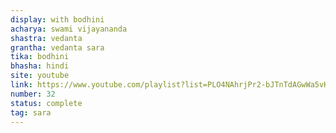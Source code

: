 ```yaml
---
display: with bodhini
acharya: swami vijayananda
shastra: vedanta
grantha: vedanta sara
tika: bodhini
bhasha: hindi
site: youtube
link: https://www.youtube.com/playlist?list=PLO4NAhrjPr2-bJTnTdAGwWa5vHjfkUpBA
number: 32
status: complete
tag: sara
---
```

